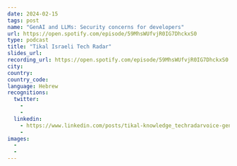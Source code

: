 ```yaml
---
date: 2024-02-15
tags: post
name: "GenAI and LLMs: Security concerns for developers"
url: https://open.spotify.com/episode/59MhsWUfvjR0IG7DhckxS0
type: podcast
title: "Tikal Israeli Tech Radar"
slides_url:
recording_url: https://open.spotify.com/episode/59MhsWUfvjR0IG7DhckxS0
city: 
country: 
country_code:
language: Hebrew
recognitions:
  twitter:
    - 
    - 
  linkedin:
    - https://www.linkedin.com/posts/tikal-knowledge_techradarvoice-genai-cybersecurity-activity-7196802870631927809-rFMK?utm_source=share&utm_medium=member_desktop
    - 
images:
  - 
  - 
---
```

